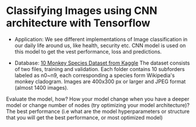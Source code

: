 # Classifying Images using CNN architecture with Tensorflow

 - Application:
We see different implementations of Image classification  in our daily life around us, like health, security etc.
CNN model is used on this model to get the vest performance, loss and predictions.

 - Database:
[10 Monkey Species Dataset from Kaggle](https://www.kaggle.com/slothkong/10-monkey-species)
The dataset consists of two files, training and validation. Each folder contains 10 subforders labeled as n0~n9, each corresponding a species form Wikipedia's monkey cladogram. Images are 400x300 px or larger and JPEG format (almost 1400 images).


Evaluate the model, how?
How your model change when you have a deeper model or change number of nodes (try optimizing your model architecture)?
The best performance (i.e what are the model hyperparameters or structure that you will get the best performance, or most optimized model)

[](https://github.com/esevim/Image_Classification/blob/main/200%20image/Accuracy.png?raw=true)
